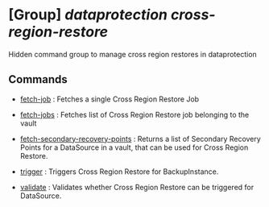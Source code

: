 # [Group] _dataprotection cross-region-restore_

Hidden command group to manage cross region restores in dataprotection

## Commands

- [fetch-job](/Commands/dataprotection/cross-region-restore/_fetch-job.md)
: Fetches a single Cross Region Restore Job

- [fetch-jobs](/Commands/dataprotection/cross-region-restore/_fetch-jobs.md)
: Fetches list of Cross Region Restore job belonging to the vault

- [fetch-secondary-recovery-points](/Commands/dataprotection/cross-region-restore/_fetch-secondary-recovery-points.md)
: Returns a list of Secondary Recovery Points for a DataSource in a vault, that can be used for Cross Region Restore.

- [trigger](/Commands/dataprotection/cross-region-restore/_trigger.md)
: Triggers Cross Region Restore for BackupInstance.

- [validate](/Commands/dataprotection/cross-region-restore/_validate.md)
: Validates whether Cross Region Restore can be triggered for DataSource.
